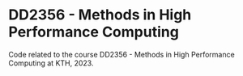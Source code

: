 # DD2356 - Methods in High Performance Computing

Code related to the course DD2356 - Methods in High Performance Computing at KTH, 2023.
